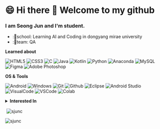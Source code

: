 

# 😄 Hi there 👋 Welcome to my github

  ### I am Seong Jun and I'm student.
  
- :🌱school: Learning AI and Coding in dongyang mirae university
- :👯team: QA





<summary><b>Learned about</b></summary>

![HTML5](https://img.shields.io/badge/-HTML5-F05032?style=for-the-badge&logo=html5&logoColor=ffffff)
![CSS3](https://img.shields.io/badge/-CSS3-007ACC?style=for-the-badge&logo=css3)
![C](https://img.shields.io/badge/-C-F05032?style=for-the-badge&logo=c&logoColor=ffffff)
![Java](https://img.shields.io/badge/java-%23ED8B00.svg?style=for-the-badge&logo=java&logoColor=white)
![Kotlin](https://img.shields.io/badge/kotlin-%237F52FF.svg?style=for-the-badge&logo=kotlin&logoColor=white)
![Python](https://img.shields.io/badge/python-3670A0?style=for-the-badge&logo=python&logoColor=ffdd54)
![Anaconda](https://img.shields.io/badge/Anaconda-44A833?style=flat-square&logo=Anaconda&logoColor=white)
![MySQL](https://img.shields.io/badge/mysql-%2300f.svg?style=for-the-badge&logo=mysql&logoColor=white)
![Figma](https://img.shields.io/badge/figma-%23F24E1E.svg?style=for-the-badge&logo=figma&logoColor=white)
![Adobe Photoshop](https://img.shields.io/badge/adobe%20photoshop-%2331A8FF.svg?style=for-the-badge&logo=adobe%20photoshop&logoColor=white)

<summary><b>OS & Tools</b></summary>


![Android](https://img.shields.io/badge/Android-3DDC84?style=for-the-badge&logo=android&logoColor=white)
![Windows](https://img.shields.io/badge/Windows-0078D6?style=for-the-badge&logo=windows&logoColor=white)
![Git](https://img.shields.io/badge/-Git-F05032?logo=Git&style=for-the-badge&logoColor=white)
![Github](https://img.shields.io/badge/-Github-181717?logo=Github&style=for-the-badge&logoColor=white)
![Eclipse](https://img.shields.io/badge/Eclipse-FE7A16.svg?style=for-the-badge&logo=Eclipse&logoColor=white)
![Android Studio](https://img.shields.io/badge/android%20studio-346ac1?style=for-the-badge&logo=android%20studio&logoColor=white)
![VisualCode](https://img.shields.io/badge/Visual%20Studio-5C2D91?style=flat-square&logo=Visual%20Studio&logoColor=white)
![VSCode](https://img.shields.io/badge/Visual%20Studio%20Code-007ACC?style=flat-square&logo=Visual%20Studio%20Code&logoColor=white)
![Colab](https://img.shields.io/badge/Google%20Colab-F9AB00?style=flat-square&logo=Google%20Colab&logoColor=white)


<details>
  <summary><b>Interested In</b></summary>
  💻Coding
  🍳Cooking
  🎨Drawing
  🧮Reading
  👁‍🗨Watching
  🎮Gaming
</details>


<p>&nbsp;<img align="center" src="https://github-readme-stats.vercel.app/api?username=sjunc&show_icons=true&locale=en" alt="sjunc" /></p>

<p><img align="center" src="https://github-readme-streak-stats.herokuapp.com/?user=sjunc&" alt="sjunc" /></p>


